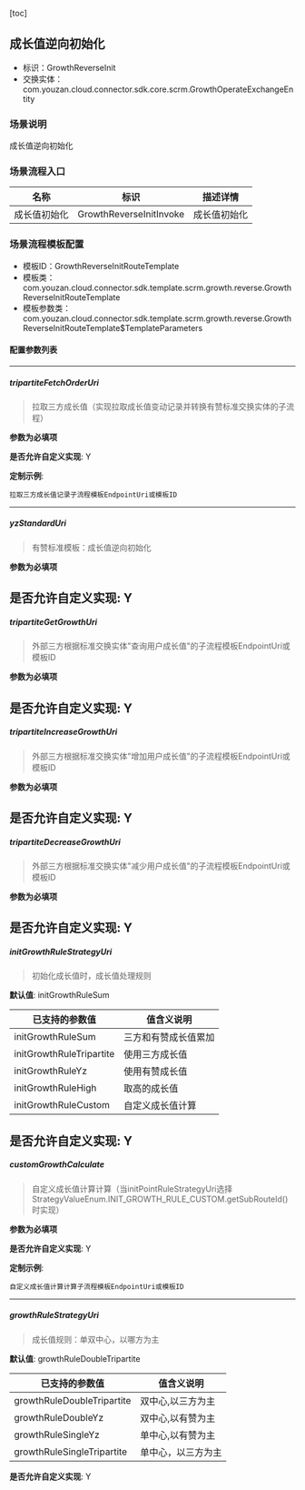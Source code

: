 [toc]

## 成长值逆向初始化
- 标识：GrowthReverseInit
- 交换实体：com.youzan.cloud.connector.sdk.core.scrm.GrowthOperateExchangeEntity
### 场景说明
成长值逆向初始化
### 场景流程入口

名称 | 标识 | 描述详情
---|---|---
成长值初始化 | GrowthReverseInitInvoke | 成长值初始化

### 场景流程模板配置
- 模板ID：GrowthReverseInitRouteTemplate
- 模板类：com.youzan.cloud.connector.sdk.template.scrm.growth.reverse.GrowthReverseInitRouteTemplate
- 模板参数类：com.youzan.cloud.connector.sdk.template.scrm.growth.reverse.GrowthReverseInitRouteTemplate$TemplateParameters

#### 配置参数列表

---
##### tripartiteFetchOrderUri
> 拉取三方成长值（实现拉取成长值变动记录并转换有赞标准交换实体的子流程）

**参数为必填项**


**是否允许自定义实现**: Y

**定制示例**:
```
拉取三方成长值记录子流程模板EndpointUri或模板ID
```
---
##### yzStandardUri
> 有赞标准模板：成长值逆向初始化

**参数为必填项**


**是否允许自定义实现**: Y
---
##### tripartiteGetGrowthUri
> 外部三方根据标准交换实体"查询用户成长值"的子流程模板EndpointUri或模板ID

**参数为必填项**


**是否允许自定义实现**: Y
---
##### tripartiteIncreaseGrowthUri
> 外部三方根据标准交换实体"增加用户成长值"的子流程模板EndpointUri或模板ID

**参数为必填项**


**是否允许自定义实现**: Y
---
##### tripartiteDecreaseGrowthUri
> 外部三方根据标准交换实体"减少用户成长值"的子流程模板EndpointUri或模板ID

**参数为必填项**


**是否允许自定义实现**: Y
---
##### initGrowthRuleStrategyUri
> 初始化成长值时，成长值处理规则

**默认值**: initGrowthRuleSum

已支持的参数值 | 值含义说明
---|---
initGrowthRuleSum | 三方和有赞成长值累加
initGrowthRuleTripartite | 使用三方成长值
initGrowthRuleYz | 使用有赞成长值
initGrowthRuleHigh | 取高的成长值
initGrowthRuleCustom | 自定义成长值计算

**是否允许自定义实现**: Y
---
##### customGrowthCalculate
> 自定义成长值计算计算（当initPointRuleStrategyUri选择StrategyValueEnum.INIT_GROWTH_RULE_CUSTOM.getSubRouteId()时实现）

**参数为必填项**


**是否允许自定义实现**: Y

**定制示例**:
```
自定义成长值计算计算子流程模板EndpointUri或模板ID
```
---
##### growthRuleStrategyUri
> 成长值规则：单双中心，以哪方为主

**默认值**: growthRuleDoubleTripartite

已支持的参数值 | 值含义说明
---|---
growthRuleDoubleTripartite | 双中心,以三方为主
growthRuleDoubleYz | 双中心,以有赞为主
growthRuleSingleYz | 单中心,以有赞为主
growthRuleSingleTripartite | 单中心，以三方为主

**是否允许自定义实现**: Y

